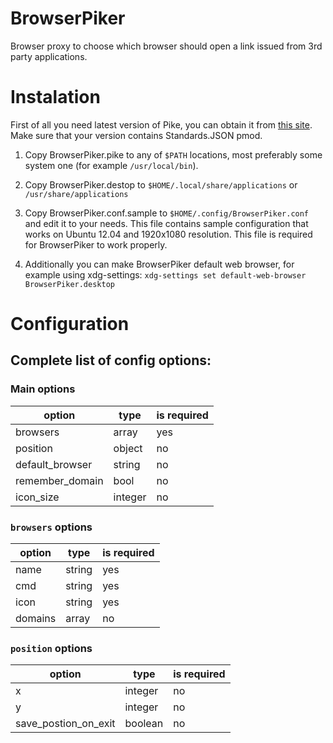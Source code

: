 BrowserPiker
============

Browser proxy to choose which browser should open a link issued from 3rd party applications.

# Instalation

First of all you need latest version of Pike, you can obtain it from [this site](http://http://pike.lysator.liu.se).
Make sure that your version contains Standards.JSON pmod.

1. Copy BrowserPiker.pike to any of `$PATH` locations, most preferably some system one (for example `/usr/local/bin`).
2. Copy BrowserPiker.destop to `$HOME/.local/share/applications` or `/usr/share/applications`
3. Copy BrowserPiker.conf.sample to `$HOME/.config/BrowserPiker.conf` and edit it to your needs. This file contains
sample configuration that works on Ubuntu 12.04 and 1920x1080 resolution. This file is required for BrowserPiker
to work properly.

4. Additionally you can make BrowserPiker default web browser, for example using xdg-settings:
```xdg-settings set default-web-browser BrowserPiker.desktop```

# Configuration

## Complete list of config options:

### Main options
|option|type|is required|
-------|----|------------
browsers|array|yes
position|object|no
default_browser|string|no
remember_domain|bool|no
icon_size|integer|no

### `browsers` options
|option|type|is required|
-------|----|------------
name|string|yes
cmd|string|yes
icon|string|yes
domains|array|no

### `position` options
|option|type|is required|
-------|----|------------
x|integer|no
y|integer|no
save_postion_on_exit|boolean|no
